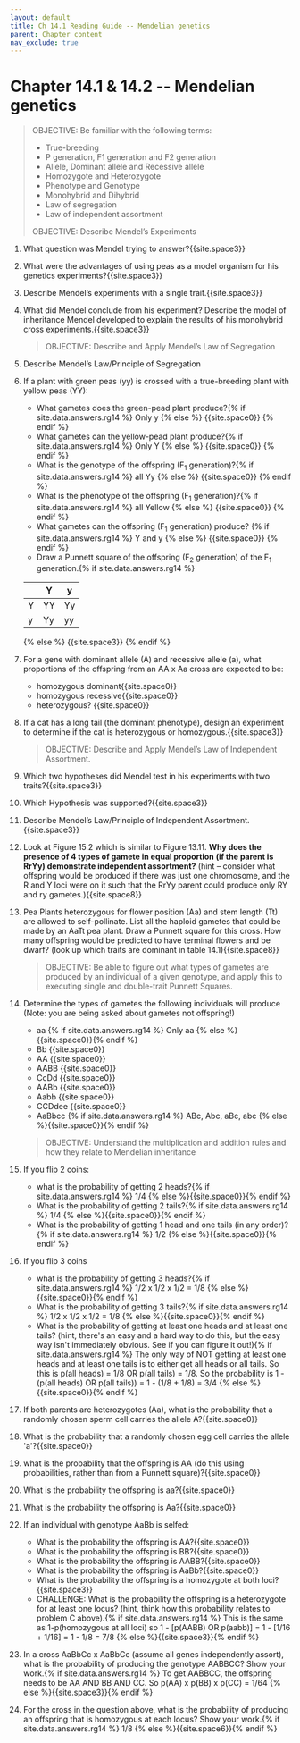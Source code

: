 ```yaml
---
layout: default
title: Ch 14.1 Reading Guide -- Mendelian genetics
parent: Chapter content
nav_exclude: true
---
```



# Chapter 14.1 & 14.2 -- Mendelian genetics

> OBJECTIVE: Be familiar with the following terms:
> * True-breeding
> * P generation, F1 generation and F2 generation
> * Allele, Dominant allele and Recessive allele
> * Homozygote and Heterozygote
> * Phenotype and Genotype
> * Monohybrid and Dihybrid
> * Law of segregation
> * Law of independent assortment
>
> OBJECTIVE: Describe Mendel’s Experiments


1. What question was Mendel trying to answer?{{site.space3}}
2. What were the advantages of using peas as a model organism for his genetics experiments?{{site.space3}}
3. Describe Mendel’s experiments with a single trait.{{site.space3}}
4. What did Mendel conclude from his experiment? Describe the model of inheritance Mendel developed to explain the results of his monohybrid cross experiments.{{site.space3}}

    > OBJECTIVE: Describe and Apply Mendel’s Law of Segregation

1. Describe Mendel’s Law/Principle of Segregation
6. If a plant with green peas (yy) is crossed with a true-breeding plant with yellow peas (YY):
    * What gametes does the green-pead plant produce?{% if site.data.answers.rg14 %}<span class="ans"> Only y </span>{% else %} {{site.space0}} {% endif %}
    * What gametes can the yellow-pead plant produce?{% if site.data.answers.rg14 %}<span class="ans"> Only Y </span>{% else %} {{site.space0}} {% endif %}
    * What is the genotype of the offspring (F<sub>1</sub> generation)?{% if site.data.answers.rg14 %}<span class="ans"> all Yy </span>{% else %} {{site.space0}} {% endif %}
    * What is the phenotype of the offspring (F<sub>1</sub> generation)?{% if site.data.answers.rg14 %}<span class="ans"> all Yellow </span>{% else %} {{site.space0}} {% endif %}
    * What gametes can the offspring (F<sub>1</sub> generation) produce? {% if site.data.answers.rg14 %}<span class="ans"> Y and y </span>{% else %} {{site.space0}} {% endif %}
    * Draw a Punnett square of the offspring (F<sub>2</sub> generation) of the F<sub>1</sub> generation.{% if site.data.answers.rg14 %}<span class="ans">

    |   | Y  | y  |
    |---|----|----|
    | Y | YY | Yy |
    | y | Yy | yy |

    </ans>{% else %} {{site.space3}} {% endif %}
3. For a gene with dominant allele (A) and recessive allele (a), what proportions of the offspring from an AA x Aa cross are expected to be:
    * homozygous dominant{{site.space0}}
    * homozygous recessive{{site.space0}}
    * heterozygous? {{site.space0}}
4. If a cat has a long tail (the dominant phenotype), design an experiment to determine if the cat is heterozygous or homozygous.{{site.space3}}

    > OBJECTIVE: Describe and Apply Mendel’s Law of Independent Assortment.

1. Which two hypotheses did Mendel test in his experiments with two traits?{{site.space3}}
2. Which Hypothesis was supported?{{site.space3}}
3. Describe Mendel’s Law/Principle of Independent Assortment.{{site.space3}}
4. Look at Figure 15.2 which is similar to Figure 13.11. **Why does the presence of 4 types of gamete in equal proportion (if the parent is RrYy) demonstrate independent assortment?** (hint – consider what offspring would be produced if there was just one chromosome, and the R and Y loci were on it such that the RrYy parent could produce only RY and ry gametes.){{site.space8}}
5. Pea Plants heterozygous for flower position (Aa) and stem length (Tt) are allowed to self-pollinate. List all the haploid gametes that could be made by an AaTt pea plant. Draw a Punnett square for this cross. How many offspring would be predicted to have terminal flowers and be dwarf? (look up which traits are dominant in table 14.1){{site.space8}}

    > OBJECTIVE: Be able to figure out what types of gametes are produced by an individual of a given genotype, and apply this to executing single and double-trait Punnett Squares.

1. Determine the types of gametes the following individuals will produce (Note: you are being asked about gametes not offspring!)
    * aa {% if site.data.answers.rg14 %}<span class="ans"> Only aa </span>{% else %}{{site.space0}}{% endif %}
    * Bb {{site.space0}}
    * AA {{site.space0}}
    * AABB {{site.space0}}
    * CcDd {{site.space0}}
    * AABb {{site.space0}}
    * Aabb {{site.space0}}
    * CCDdee {{site.space0}}    
    * AaBbcc {% if site.data.answers.rg14 %}<span class="ans"> ABc, Abc, aBc, abc </span>{% else %}{{site.space0}}{% endif %}

    > OBJECTIVE: Understand the multiplication and addition rules and how they relate to Mendelian inheritance

1. If you flip 2 coins:
    * what is the probability of getting 2 heads?{% if site.data.answers.rg14 %}<span class="ans">  1/4   </span>{% else %}{{site.space0}}{% endif %}
    * What is the probability of getting 2 tails?{% if site.data.answers.rg14 %}<span class="ans">  1/4    </span>{% else %}{{site.space0}}{% endif %}
    * What is the probability of getting 1 head and one tails (in any order)?{% if site.data.answers.rg14 %}<span class="ans">  1/2    </span>{% else %}{{site.space0}}{% endif %}
2. If you flip 3 coins
    * what is the probability of getting 3 heads?{% if site.data.answers.rg14 %}<span class="ans"> 1/2 x 1/2 x 1/2 = 1/8     </span>{% else %}{{site.space0}}{% endif %}
    * What is the probability of getting 3 tails?{% if site.data.answers.rg14 %}<span class="ans"> 1/2 x 1/2 x 1/2 = 1/8     </span>{% else %}{{site.space0}}{% endif %}
    * What is the probability of getting at least one heads and at least one tails? (hint, there's an easy and a hard way to do this, but the easy way isn't immediately obvious. See if you can figure it out!){% if site.data.answers.rg14 %}<span class="ans"> The only way of NOT getting at least one heads and at least one tails is to either get all heads or all tails. So this is p(all heads) = 1/8 OR p(all tails) = 1/8. So the probability is 1 - (p(all heads) OR p(all tails)) = 1 - (1/8 + 1/8) = 3/4 </span>{% else %}{{site.space0}}{% endif %}
3. If both parents are heterozygotes (Aa), what is the probability that a randomly chosen sperm cell carries the allele A?{{site.space0}}
4. What is the probability that a randomly chosen egg cell carries the allele 'a'?{{site.space0}}
5. what is the probability that the offspring is AA (do this using probabilities, rather than from a Punnett square)?{{site.space0}}
6. What is the probability the offspring is aa?{{site.space0}}
7. What is the probability the offspring is Aa?{{site.space0}}
8. If an individual with genotype AaBb is selfed:
    * What is the probability the offspring is AA?{{site.space0}}
    * What is the probability the offspring is BB?{{site.space0}}
    * What is the probability the offspring is AABB?{{site.space0}}
    * What is the probability the offspring is AaBb?{{site.space0}}
    * What is the probability the offspring is a homozygote at both loci?{{site.space3}}
    * CHALLENGE: What is the probability the offspring is a heterozygote for at least one locus? (hint, think how this probability relates to problem C above).{% if site.data.answers.rg14 %}<span class="ans">  This is the same as 1-p(homozygous at all loci) so 1 - [p(AABB) OR p(aabb)] = 1 - [1/16 + 1/16] = 1 - 1/8 = 7/8    </span>{% else %}{{site.space3}}{% endif %}
9. In a cross AaBbCc x AaBbCc (assume all genes independently assort), what is the probability of producing the genotype AABBCC? Show your work.{% if site.data.answers.rg14 %}<span class="ans"> To get AABBCC, the offspring needs to be AA AND BB AND CC. So p(AA) x p(BB) x p(CC) = 1/64 </span>{% else %}{{site.space3}}{% endif %}
10. For the cross in the question above, what is the probability of producing an offspring that is homozygous at each locus? Show your work.{% if site.data.answers.rg14 %}<span class="ans"> 1/8 </span>{% else %}{{site.space6}}{% endif %}
